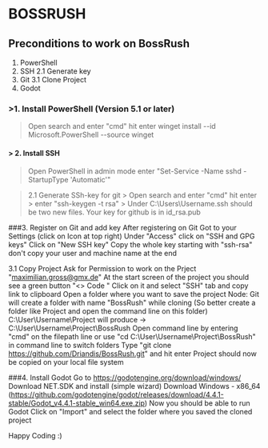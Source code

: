 # BOSSRUSH

 ## Preconditions to work on BossRush
  
  1. PowerShell
  2. SSH
    2.1 Generate key   
  3. Git
    3.1 Clone Project 
  4. Godot

### >1. Install PowerShell (Version 5.1 or later)
   > Open search and enter "cmd" hit enter 
   > winget install --id Microsoft.PowerShell --source winget

#### > 2. Install SSH
   >  Open PowerShell in admin mode
   >  enter "Set-Service -Name sshd -StartupType 'Automatic'"

> 2.1  Generate SSh-key for git
    >  Open search and enter "cmd" hit enter
    >  enter "ssh-keygen -t rsa"
    >  Under  C:\Users\Username\.ssh should be two new files. Your key for github is in id_rsa.pub
    
###3. Register on Git and add key
   After registering on Git
   Got to your Settings (click on Icon at top right)
   Under "Access" click on "SSH and GPG keys"
   Click on "New SSH key"
   Copy the whole key starting with "ssh-rsa" don't copy your user and machine name at the end
 
 3.1 Copy Project
     Ask for Permission to work on the Prject "maximilian.gross@gmx.de"
     At the start screen of the project you should see a green button "<> Code "
     Click on it and select "SSH" tab and copy link to clipboard
     Open a folder where you want to save the project
       Node: Git will create a folder with name "BossRush" while cloning (So better create a folder like Project and open the command line on this folder)
       C:\User\Username\Project will produce -> C:\User\Username\Project\BossRush
     Open command line by entering "cmd" on the filepath line or use "cd C:\User\Username\Project\BossRush" in command line to switch folders
     Type "git clone https://github.com/Driandis/BossRush.git" and hit enter
     Project should now be copied on your local file system

###4. Install Godot
   Go to https://godotengine.org/download/windows/
   Download NET.SDK and install (simple wizard)
   Download Windows - x86_64 (https://github.com/godotengine/godot/releases/download/4.4.1-stable/Godot_v4.4.1-stable_win64.exe.zip)
   Now you should be able to run Godot
   Click on "Import" and select the folder where you saved the cloned project

Happy Coding :)
   

